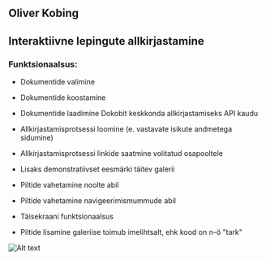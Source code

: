 ## Oliver Kobing

## Interaktiivne lepingute allkirjastamine

### Funktsionaalsus:
* Dokumentide valimine
* Dokumentide koostamine
* Dokumentide laadimine Dokobit keskkonda allkirjastamiseks API kaudu
* Allkirjastamisprotsessi loomine (e. vastavate isikute andmetega sidumine)
* Allkirjastamisprotsessi linkide saatmine volitatud osapooltele

* Lisaks demonstratiivset eesmärki täitev galerii
* Piltide vahetamine noolte abil
* Piltide vahetamine navigeerimismummude abil
* Täisekraani funktsionaalsus
* Piltide lisamine galeriise toimub imelihtsalt, ehk kood on n-ö "tark"

![Alt text](https://epo.ee/jsjs/images/sign.png "Screenshot")
